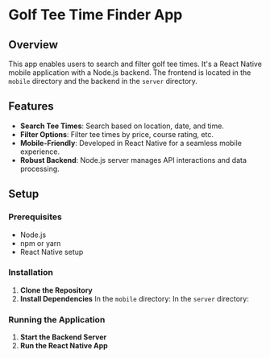 # Golf Tee Time Finder App

## Overview

This app enables users to search and filter golf tee times. It's a React Native mobile application with a Node.js backend. The frontend is located in the `mobile` directory and the backend in the `server` directory.

## Features

- **Search Tee Times**: Search based on location, date, and time.
- **Filter Options**: Filter tee times by price, course rating, etc.
- **Mobile-Friendly**: Developed in React Native for a seamless mobile experience.
- **Robust Backend**: Node.js server manages API interactions and data processing.

## Setup

### Prerequisites

- Node.js
- npm or yarn
- React Native setup

### Installation

1. **Clone the Repository**
2. **Install Dependencies**
   In the `mobile` directory:
   In the `server` directory:

### Running the Application

1. **Start the Backend Server**
2. **Run the React Native App**
